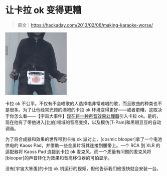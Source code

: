 # 让卡拉 ok 变得更糟

> 原文：<https://hackaday.com/2013/02/06/making-karaoke-worse/>

![kaoss belt](img/05603718c76711495fc054542c2e1493.png)

卡拉 ok 不公平。不仅有不会唱歌的人选择唱非常难唱的歌，而且歌曲的种类也不是很多。为了让他经常光顾的酒吧的卡拉 ok 环境变得更好——或者更糟，这取决于你怎么看——【宇宙大事件】[现在将一种声音效果处理器](http://cosmicblooper.wordpress.com/2013/02/04/karaoke-bombing/)引入卡拉 ok。是的，现在他有了带他进入[比伯]领域的音高变换，以及模仿[T-Pain]和黑眼豆豆的自动调谐。

为了将合成器和效果的世界带到卡拉 ok 派对上，[cosmic blooper]拿了一个电池供电的 Kaoss Pad，并借助一些金属片将其连接到腰带上。一个 RCA 到 XLR 的适配器将 Kaoss Pad 连接到卡拉 ok 麦克风，而一个质量有问题的麦克风将[blooper]的声音转化为效果和音高移位器的可怕显示。

没有[宇宙大笨蛋]的卡拉 ok 机运行的视频，但他告诉我们他很快就会安装一台。